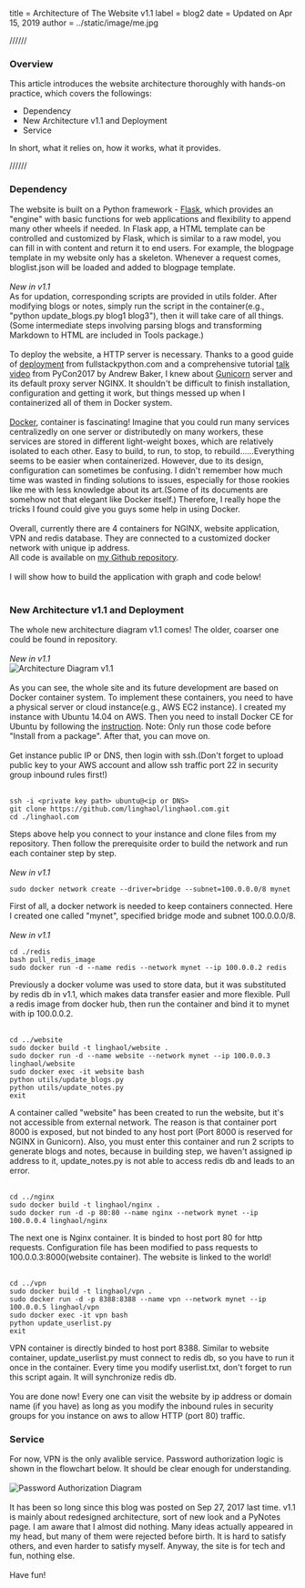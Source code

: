 
title = Architecture of The Website v1.1
label = blog2
date = Updated on Apr 15, 2019
author = ../static/image/me.jpg


//////


### Overview

This article introduces the website architecture thoroughly with hands-on practice, which covers the followings:

- Dependency
- New Architecture v1.1 and Deployment
- Service

In short, what it relies on, how it works, what it provides.<br>


//////


### Dependency

The website is built on a Python framework - [Flask](http://flask.pocoo.org/), which provides an "engine" with basic functions for web applications and flexibility to append many other wheels if needed. In Flask app, a HTML template can be controlled and customized by Flask, which is similar to a raw model, you can fill in with content and return it to end users. For example, the blogpage template in my website only has a skeleton. Whenever a request comes, bloglist.json will be loaded and added to blogpage template.<br>
<br>
*New in v1.1*<br>
As for updation, corresponding scripts are provided in utils folder. After modifying blogs or notes, simply run the script in the container(e.g., "python update_blogs.py blog1 blog3"), then it will take care of all things.<br>
(Some intermediate steps involving parsing blogs and transforming Markdown to HTML are included in Tools package.)<br>
<br>
To deploy the website, a HTTP server is necessary. Thanks to a good guide of [deployment](https://www.fullstackpython.com/deployment.html) from fullstackpython.com and a comprehensive tutorial [talk video](https://www.youtube.com/watch?v=vGphzPLemZE) from PyCon2017 by Andrew Baker, I knew about [Gunicorn](http://gunicorn.org/) server and its default proxy server NGINX. It shouldn't be difficult to finish installation, configuration and getting it work, but things messed up when I containerized all of them in Docker system.<br>
<br>
[Docker](https://www.docker.com/), container is fascinating! Imagine that you could run many services centralizedly on one server or distributedly on many workers, these services are stored in different light-weight boxes, which are relatively isolated to each other. Easy to build, to run, to stop, to rebuild......Everything seems to be easier when containerized. However, due to its design, configuration can sometimes be confusing. I didn't remember how much time was wasted in finding solutions to issues, especially for those rookies like me with less knowledge about its art.(Some of its documents are somehow not that elegant like Docker itself.) Therefore, I really hope the tricks I found could give you guys some help in using Docker.<br>
<br>
Overall, currently there are 4 containers for NGINX, website application, VPN and redis database. They are connected to a customized docker network with unique ip address.<br>
All code is available on [my Github repository](https://github.com/linghaol/linghaol.com).<br>
<br>
I will show how to build the application with graph and code below!<br>
<br>

### New Architecture v1.1 and Deployment

The whole new architecture diagram v1.1 comes! The older, coarser one could be found in repository.<br>
<br>
*New in v1.1*<br>
![Architecture Diagram v1.1](../static/image/architecture-diagram-v1.1.png)<br>
<br>
As you can see, the whole site and its future development are based on Docker container system. To implement these containers, you need to have a physical server or cloud instance(e.g., AWS EC2 instance). I created my instance with Ubuntu 14.04 on AWS. Then you need to install Docker CE for Ubuntu by following the [instruction](https://docs.docker.com/engine/installation/linux/docker-ce/ubuntu/). Note: Only run those code before "Install from a package". After that, you can move on.<br>
<br>
Get instance public IP or DNS, then login with ssh.(Don't forget to upload public key to your AWS account and allow ssh traffic port 22 in security group inbound rules first!)<br>
<br>
```
ssh -i <private key path> ubuntu@<ip or DNS>
git clone https://github.com/linghaol/linghaol.com.git
cd ./linghaol.com
```

Steps above help you connect to your instance and clone files from my repository. Then follow the prerequisite order to build the network and run each container step by step.<br>
<br>
*New in v1.1*<br>
```
sudo docker network create --driver=bridge --subnet=100.0.0.0/8 mynet
```

First of all, a docker network is needed to keep containers connected. Here I created one called "mynet", specified bridge mode and subnet 100.0.0.0/8.<br>
<br>
*New in v1.1*<br>
```
cd ./redis
bash pull_redis_image
sudo docker run -d --name redis --network mynet --ip 100.0.0.2 redis
```

Previously a docker volume was used to store data, but it was substituted by redis db in v1.1, which makes data transfer easier and more flexible. Pull a redis image from docker hub, then run the container and bind it to mynet with ip 100.0.0.2.<br>
<br>
```
cd ../website
sudo docker build -t linghaol/website .
sudo docker run -d --name website --network mynet --ip 100.0.0.3 linghaol/website
sudo docker exec -it website bash
python utils/update_blogs.py
python utils/update_notes.py
exit
```

A container called "website" has been created to run the website, but it's not accessible from external network. The reason is that container port 8000 is exposed, but not binded to any host port (Port 8000 is reserved for NGINX in Gunicorn). Also, you must enter this container and run 2 scripts to generate blogs and notes, because in building step, we haven't assigned ip address to it, update_notes.py is not able to access redis db and leads to an error.<br>
<br>
```
cd ../nginx
sudo docker build -t linghaol/nginx .
sudo docker run -d -p 80:80 --name nginx --network mynet --ip 100.0.0.4 linghaol/nginx
```

The next one is Nginx container. It is binded to host port 80 for http requests. Configuration file has been modified to pass requests to 100.0.0.3:8000(website container). The website is linked to the world!<br>
<br>
```
cd ../vpn
sudo docker build -t linghaol/vpn .
sudo docker run -d -p 8388:8388 --name vpn --network mynet --ip 100.0.0.5 linghaol/vpn
sudo docker exec -it vpn bash
python update_userlist.py
exit
```

VPN container is directly binded to host port 8388. Similar to website container, update_userlist.py must connect to redis db, so you have to run it once in the container. Every time you modify userlist.txt, don't forget to run this script again. It will synchronize redis db.<br>
<br>
You are done now! Every one can visit the website by ip address or domain name (if you have) as long as you modify the inbound rules in security groups for you instance on aws to allow HTTP (port 80) traffic.<br>

### Service
For now, VPN is the only avalible service. Password authorization logic is shown in the flowchart below. It should be clear enough for understanding.<br>
<br>
![Password Authorization Diagram](../static/image/password_authorization.png)<br>
<br>
It has been so long since this blog was posted on Sep 27, 2017 last time. v1.1 is mainly about redesigned architecture, sort of new look and a PyNotes page. I am aware that I almost did nothing. Many ideas actually appeared in my head, but many of them were rejected before birth. It is hard to satisfy others, and even harder to satisfy myself. Anyway, the site is for tech and fun, nothing else.<br>
<br>
Have fun!<br>
